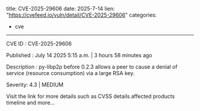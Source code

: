  
title: CVE-2025-29606
date: 2025-7-14
lien: "https://cvefeed.io/vuln/detail/CVE-2025-29606"
categories:
  - cve
---

CVE ID : CVE-2025-29606

Published :  July 14
2025
5:15 a.m. | 3 hours
58 minutes ago

Description : py-libp2p before 0.2.3 allows a peer to cause a denial of service (resource consumption) via a large RSA key.

Severity: 4.3 | MEDIUM

Visit the link for more details
such as CVSS details
affected products
timeline
and more...
